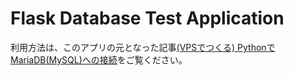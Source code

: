 # Flask Database Test Application
利用方法は、このアプリの元となった記事[(VPSでつくる) PythonでMariaDB(MySQL)への接続](http://webmaking.rei-farms.jp/webmaking/6195/)をご覧ください。
